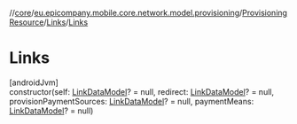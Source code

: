 //[core](../../../../index.md)/[eu.epicompany.mobile.core.network.model.provisioning](../../index.md)/[ProvisioningResource](../index.md)/[Links](index.md)/[Links](-links.md)

# Links

[androidJvm]\
constructor(self: [LinkDataModel](../../../eu.epicompany.mobile.core.network.hypermedia/-link-data-model/index.md)? = null, redirect: [LinkDataModel](../../../eu.epicompany.mobile.core.network.hypermedia/-link-data-model/index.md)? = null, provisionPaymentSources: [LinkDataModel](../../../eu.epicompany.mobile.core.network.hypermedia/-link-data-model/index.md)? = null, paymentMeans: [LinkDataModel](../../../eu.epicompany.mobile.core.network.hypermedia/-link-data-model/index.md)? = null)
